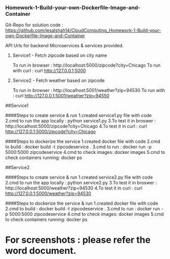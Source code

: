 ### Homework-1-Build-your-own-Dockerfile-Image-and-Container

Git-Repo for solution code  : https://github.com/jesalshah14/CloudComputing_Homework-1-Build-your-own-Dockerfile-Image-and-Container

API Urls for backend Microservices & services provided.

1. Service1  - Fetch zipcode based on city name

    To run in browser   : http://localhost:5000/zipcode?city=Chicago
    To run with curl    : curl http://127.0.0.1:5000

2. Service2  - Fetch weather based on zipcode 

    To run in browser   : http://localhost:5001/weather?zip=94530
    To run with         : curl http://127.0.0.1:5001/weather?zip=94550


##Service1

####Steps to create service & run 
1.created service1.py file with code
2.cmd to run the app locally  : python service1.py
3.To test it in broswer       : http://localhost:5000/zipcode?city=Chicago
4.To test it in curl          : curl http://127.0.0.1:5000/zipcode?city=Chicago
                
####Steps to dockerize the service
1.created docker file with code
2.cmd to build : docker build -t zipcodeservice .
3.cmd to run   : docker run -p 5000:5000 zipcodeservice
4.cmd to check images: docker images
5.cmd to check containers running: docker ps

##Service2

####Steps to create service & run 
1.created service2.py file with code
2.cmd to run the app locally  : python service2.py
3.To test it in broswer       : http://localhost:5000/weather?zip=94530
4.To test it in curl          : curl http://127.0.0.1:5000/weather?zip=94530
                
####Steps to dockerize the service & run 
1.created docker file with code
2.cmd to build : docker build -t zipcodeservice .
3.cmd to run   : docker run -p 5000:5000 zipcodeservice
4.cmd to check images: docker images
5.cmd to check containers running: docker ps
         
# For screenshots : please refer the word document.
